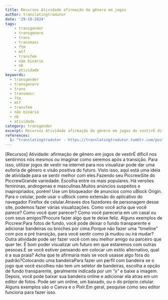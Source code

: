 ```yaml
---
title: Recursos Atividade afirmação de gênero em jogos
author: translatingtradutor
date: '29-10-2024'
tags:
    - transgender
    - transgenero
    - trans
    - transmasc
    - ftm
    - mtf
    - transfem
    - não binário
    - nb
    - atividade
keywords:
  - transgender
  - transgenero
  - trans
  - transmasc
  - ftm
  - mtf
  - transfem
  - não binário
  - nb
  - atividade
category: transgender
excerpt: Recursos Atividade afirmação de gênero em jogos de vestirÉ dificil nos sentirmos nós mesmos ou imaginar como seremos após a transição. Para isso, u...
references:
  1: "translatingtradutor - https://translatingtradutor.tumblr.com/post/765708002959425536/recursos-atividade-afirma%C3%A7%C3%A3o-de-g%C3%AAnero-em-jogos"
---
```


[Recursos] Atividade: afirmação de gênero em jogos de vestirÉ dificil nos sentirmos nós mesmos ou imaginar como seremos após a transição. Para isso, utilizar jogos de vestir na internet para nos visualizar pode dar uma euforia de gênero e visão positiva do futuro. Visto isso, aqui está uma ideia de atividade para se sentir melhor com eles.Fazendo seu PiccrewSite do PiccrewGrande variedade. Escolha entre os mais populares. Há versões femininas, androgenas e masculinas.Muitos anúncios suspeitos e inapropriados, porém! Use um bloqueador de anuncios como uBlock Origin. Para o celular, pode usar o uBlock como extensão do aplicativo do navegador Firefox de celular.Atraves dos fazedores de personagem desse site, podemos fazer várias visualizações. Como você acha que você parece? Como você quer parecer? Como você pareceria em um casal ou com seus amigos?Procure fazer algo que te deixe feliz. Alguns exemplos de Piccrew:Para fotos de fundo, você pode deixar o fundo transparente e adicionar bandeiras ou broches por cima.Porque não fazer uma “timeline” com pos e pré transição, para você sentir como já mudou ou irá mudar?Outra atividade pode ser fazer você com seu melhor amigo ou parceiro que quer ter. É bom poder visualizar um futuro em que estaremos com outras pessoas.E se você estiver pensando em colocar um estilo alternativo, qual é a sua praia? Acha que te afirmaria mais se você usasse algo fora do padrão?Colocando uma bandeiraPara fazer um perfil com bandeira se o jogo que você escolheu não tem um seletor de bandeiras, escolha a opção de fundo transparente, geralmente indicada por um “x” e baixe a imagem. Depois, você pode baixar sua bandeira online e adicionar ela atras em um editor de fotos. Pode ser um online, um baixado, ou o do próprio celular. Alguns exemplos são o Canva e o Pixlr.Em geral, pesquise como seu editor funciona para fazer isso.